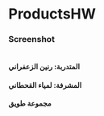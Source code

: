 # ProductsHW

### Screenshot
<img srec='screenshot.png' width='300px'/>

#### المتدربة: رنين الزعفراني
#### المشرفة: لمياء القحطاني
#### مجموعة طويق
